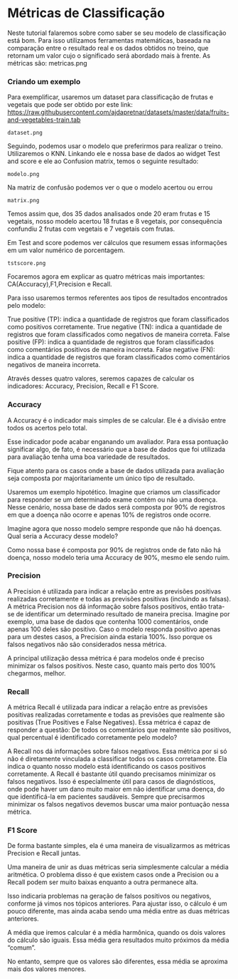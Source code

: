# Métricas de Classificação

Neste tutorial falaremos sobre como saber se seu modelo de classificação está bom.
Para isso utilizamos ferramentas matemáticas, baseada na comparação entre o resultado real e os dados obtidos no treino, que retornam um valor cujo o significado será abordado mais à frente.
As métricas são:
metricas.png

### Criando um exemplo
Para exemplificar, usaremos um dataset para classificação de frutas e vegetais que pode ser obtido por este link:
https://raw.githubusercontent.com/ajdapretnar/datasets/master/data/fruits-and-vegetables-train.tab

	dataset.png

Seguindo, podemos usar o modelo que preferirmos para realizar o treino. Utilizaremos o KNN. Linkando ele e nossa base de dados ao widget Test and score e ele ao Confusion matrix, temos o seguinte resultado:

	modelo.png

Na matriz de confusão podemos ver o que o modelo acertou ou errou

	matrix.png

Temos assim que, dos 35 dados analisados onde 20 eram frutas e 15 vegetais, nosso modelo acertou 18 frutas e 8 vegetais, por consequência confundiu 2 frutas com vegetais e 7 vegetais com frutas.

Em Test and score podemos ver cálculos que resumem essas informações em um valor numérico de porcentagem.

	tstscore.png

Focaremos agora em explicar as quatro métricas mais importantes: CA(Accuracy),F1,Precision e Recall.

Para isso usaremos termos referentes aos tipos de resultados encontrados pelo modelo:

True positive (TP): indica a quantidade de registros que foram classificados como positivos corretamente.
True negative (TN): indica a quantidade de registros que foram classificados como negativos de maneira correta.
False positive (FP): indica a quantidade de registros que foram classificados como comentários positivos de maneira incorreta.
False negative (FN): indica a quantidade de registros que foram classificados como comentários negativos de maneira incorreta.

Através desses quatro valores, seremos capazes de calcular os indicadores: Accuracy, Precision, Recall e F1 Score.


### Accuracy
A Accuracy é o indicador mais simples de se calcular. Ele é a divisão entre todos os acertos pelo total.

Esse indicador pode acabar enganando um avaliador. Para essa pontuação significar algo, de fato, é necessário que a base de dados que foi utilizada para avaliação tenha uma boa variedade de resultados.

Fique atento para os casos onde a base de dados utilizada para avaliação seja composta por majoritariamente um único tipo de resultado.

Usaremos um exemplo hipotético. Imagine que criamos um classificador para responder se um determinado exame contém ou não uma doença. Nesse cenário, nossa base de dados será composta por 90% de registros em que a doença não ocorre e apenas 10% de registros onde ocorre.

Imagine agora que nosso modelo sempre responde que não há doenças. Qual seria a Accuracy desse modelo?

Como nossa base é composta por 90% de registros onde de fato não há doença, nosso modelo teria uma Accuracy de 90%, mesmo ele sendo ruim.

### Precision
A Precision é utilizada para indicar a relação entre as previsões positivas realizadas corretamente e todas as previsões positivas (incluindo as falsas).
A métrica Precision nos dá informação sobre falsos positivos, então trata-se de identificar um determinado resultado de maneira precisa.
Imagine por exemplo, uma base de dados que contenha 1000 comentários, onde apenas 100 deles são positivo. Caso o modelo responda positivo apenas para um destes casos, a Precision ainda estaria 100%. Isso porque os falsos negativos não são considerados nessa métrica.

A principal utilização dessa métrica é para modelos onde é preciso minimizar os falsos positivos. Neste caso, quanto mais perto dos 100% chegarmos, melhor.


### Recall
A métrica Recall é utilizada para indicar a relação entre as previsões positivas realizadas corretamente e todas as previsões que realmente são positivas (True Positives e False Negatives). Essa métrica é capaz de responder a questão:
De todos os comentários que realmente são positivos, qual percentual é identificado corretamente pelo modelo?

A Recall nos dá informações sobre falsos negativos. Essa métrica por si só não é diretamente vinculada a classificar todos os casos corretamente. Ela indica o quanto nosso modelo está identificando os casos positivos corretamente.
A Recall é bastante útil quando precisamos minimizar os falsos negativos. Isso é especialmente útil para casos de diagnósticos, onde pode haver um dano muito maior em não identificar uma doença, do que identificá-la em pacientes saudáveis.
Sempre que precisarmos minimizar os falsos negativos devemos buscar uma maior pontuação nessa métrica.
### F1 Score
De forma bastante simples, ela é uma maneira de visualizarmos as métricas Precision e Recall juntas.

Uma maneira de unir as duas métricas seria simplesmente calcular a média aritmética. O problema disso é que existem casos onde a Precision ou a Recall podem ser muito baixas enquanto a outra permanece alta.

Isso indicaria problemas na geração de falsos positivos ou negativos, conforme já vimos nos tópicos anteriores. Para ajustar isso, o cálculo é um pouco diferente, mas ainda acaba sendo uma média entre as duas métricas anteriores.

A média que iremos calcular é a média harmônica, quando os dois valores do cálculo são iguais. Essa média gera resultados muito próximos da média “comum”.

No entanto, sempre que os valores são diferentes, essa média se aproxima mais dos valores menores.



